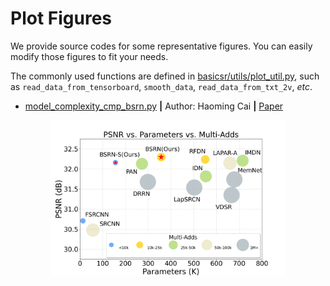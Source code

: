 # Plot Figures

We provide source codes for some representative figures.
You can easily modify those figures to fit your needs.

The commonly used functions are defined in [basicsr/utils/plot_util.py](https://github.com/XPixelGroup/BasicSR/blob/plot/basicsr/utils/plot_util.py), such as `read_data_from_tensorboard`, `smooth_data`, `read_data_from_txt_2v`, *etc*.

- [model_complexity_cmp_bsrn.py](model_complexity_cmp_bsrn.py) **|** Author: Haoming Cai **|** [Paper](https://openaccess.thecvf.com/content/CVPR2022W/NTIRE/papers/Li_Blueprint_Separable_Residual_Network_for_Efficient_Image_Super-Resolution_CVPRW_2022_paper.pdf)

<p align="center">
  <img src="../../assets/plot/model_complexity_cmp_bsrn.png" height=250>
</p>
